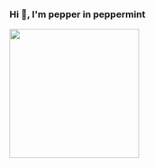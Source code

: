 ### Hi 👋, I'm pepper in peppermint

<img align='left' src="https://i.imgur.com/zQeWQhT.gif" width="230">
